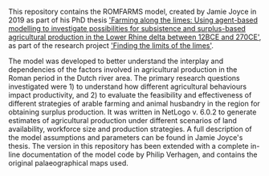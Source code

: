 This repository contains the ROMFARMS model, created by Jamie Joyce in 2019 as part of his PhD thesis <a href="https://research.vu.nl/en/publications/farming-along-the-limes-using-agent-based-modelling-to-investigat">'Farming along the limes: Using agent-based modelling to investigate possibilities for subsistence and surplus-based agricultural production in the Lower Rhine delta between 12BCE and 270CE'</a>, as part of the research project <a href="https://www.springer.com/gp/book/9783030045753">'Finding the limits of the limes'</a>. 

The model was developed to better understand the interplay and dependencies of the factors involved in agricultural production in the Roman period in the Dutch river area. The primary research questions investigated were 1) to understand how different agricultural behaviours impact productivity, and 2) to evaluate the feasibility and effectiveness of different strategies of arable farming and animal husbandry in the region for obtaining surplus production. It was written in NetLogo v. 6.0.2 to generate estimates of agricultural production under different scenarios of land availability, workforce size and production strategies. A full description of the model assumptions and parameters can be found in Jamie Joyce's thesis. The version in this repository has been extended with a complete in-line documentation of the model code by Philip Verhagen, and contains the original palaeographical maps used.
